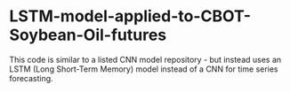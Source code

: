 # LSTM-model-applied-to-CBOT-Soybean-Oil-futures
This code is similar to a listed CNN model repository - but instead uses an LSTM (Long Short-Term Memory) model instead of a CNN for time series forecasting.
